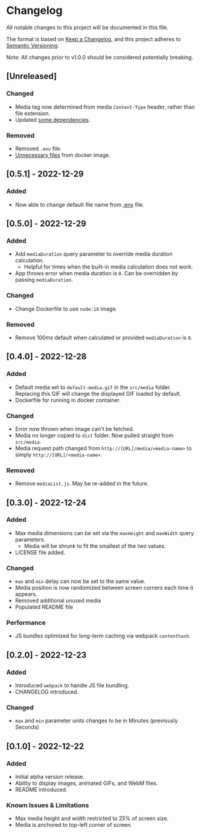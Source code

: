 # Changelog

All notable changes to this project will be documented in this file.

The format is based on [Keep a Changelog](https://keepachangelog.com/en/1.0.0/),
and this project adheres to [Semantic Versioning](https://semver.org/spec/v2.0.0.html).

Note: All changes prior to v1.0.0 should be considered potentially breaking.

## [Unreleased]

### Changed

- Media tag now determined from media `Content-Type` header, rather than file extension.
- Updated [some dependencies](package.json).

### Removed

- Removed `.env` file.
- [Unnecessary files](.dockerignore) from docker image.

## [0.5.1] - 2022-12-29

### Added

- Now able to change default file name from [.env](.env) file.

## [0.5.0] - 2022-12-29

### Added

- Add `mediaDuration` query parameter to override media duration calculation.
  - Helpful for times when the built-in media calculation does not work.
- App throws error when media duration is `0`. Can be overridden by passing `mediaDuration`.

### Changed

- Change Dockerfile to use `node:18` image.

### Removed

- Remove 100ms default when calculated or provided `mediaDuration` is `0`.

## [0.4.0] - 2022-12-28

### Added

- Default media set to `default-media.gif` in the `src/media` folder. Replacing this GIF will change the displayed GIF loaded by default.
- Dockerfile for running in docker container.

### Changed

- Error now thrown when image can't be fetched.
- Media no longer copied to `dist` folder. Now pulled straight from `src/media`.
- Media request path changed from `http://[URL]/media/<media-name>` to simply `http://[URL]/<media-name>`.

### Removed

- Remove `mediaList.js`. May be re-added in the future.

## [0.3.0] - 2022-12-24

### Added

- Max media dimensions can be set via the `maxHeight` and `maxWidth` query parameters.
   - Media will be shrunk to fit the smallest of the two values.
- LICENSE file added.

### Changed

- `max` and `min` delay can now be set to the same value.
- Media position is now randomized between screen corners each time it appears.
- Removed additional unused media
- Populated README file

### Performance

- JS bundles optimized for long-term caching via webpack `contenthash`.

## [0.2.0] - 2022-12-23

### Added

- Introduced `webpack` to handle JS file bundling.
- CHANGELOG introduced.

### Changed

- `max` and `min` parameter units changes to be in Minutes (previously Seconds)

## [0.1.0] - 2022-12-22

### Added

- Initial alpha version release.
- Ability to display images, animated GIFs, and WebM files.
- README introduced.

### Known Issues & Limitations

- Max media height and width restricted to 25% of screen size.
- Media is anchored to top-left corner of screen.